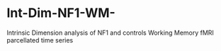 # Int-Dim-NF1-WM-
Intrinsic Dimension analysis of NF1 and controls Working Memory fMRI parcellated time series
